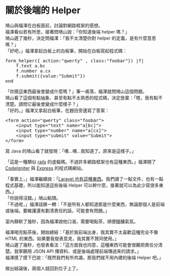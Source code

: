# 關於後端的 Helper

鳩山與福澤在白板面前，討論對網路框架的感想。<br />
福澤看似若有所思，接著問鳩山說：「你知道後端 helper 嗎？」<br />
鳩山遲了幾秒，決定問福澤：「我不太清楚你對 helper 的定義，是有什麼意思嗎？」<br />
「好吧，」福澤拿起白板上的白板筆，開始在白板寫起程式碼：

<pre>
form_helper({ action:"qwerty" , class:"foobar"}) |f|
    f.text a.bc
    f.number a.cx
    f.submit({value:"Submit"})
end
</pre>

「你猜這東西最後會變成什麼嗎？」筆一甫落，福澤就問鳩山這個問題。<br />
鳩山看了這個有點抽象、甚至有點不太熟悉的程式碼，決定放棄：「嗯，我有點不清楚。請問它最後會變成什麼樣子？」<br />
「好的。」福澤又拿起白板筆，在題目旁邊寫了答案：

<pre>
&lt;form action="qwerty" class="foobar"&gt;
    &lt;input type="text" name="a[bc]"&gt;
    &lt;input type="number" name="a[cx]"&gt;
    &lt;input type="submit" value="Submit"&gt;
&lt;/form&gt;
</pre>

寫 Java 的鳩山看了就發現：「噢...噢...我知道了。原來是這樣子。」

「這是一種類似 [rails](http://guides.rubyonrails.org/form_helpers.html) 的虛擬碼。不過許多網路框架也有這種東西。」福澤開了 [CodeIgniter](https://www.codeigniter.com/userguide3/helpers/form_helper.html) 與 [Express](https://developer.mozilla.org/en-US/docs/Learn/Server-side/Express_Nodejs/forms) 的程式碼網站。

「事實上，」福澤繼續說：「[Laravel 也有這種東西](https://laravel.com/docs/4.2/html)。我們讀了一點文件，也有一點程式基礎，所以能知道這些後端 Helper 可以幹什麼，接著就可以為此少寫很多東西。」<br />
「你說得沒錯。」鳩山點頭。<br />
「不過呢，」福澤話鋒一轉：「不是所有人都知道那是什麼東西，無論那個人是前端或後端。要維護還有劃清責任的話，可能會有問題。」

室內靜默了幾秒，因為福澤說他口渴，需要喝點茶，順便醞釀氣氛。

福澤喝完點茶後，開始總結：「基於我前端出身，我其實不太喜歡這種完全不像 HTML 的東西。如果要我發表意見，我其實不贊同使用。」<br />
鳩山遲了幾秒，也發表看法：「這方面我也同意，這種東西可能會很難把責任分清楚。我寧願用 JSON API 傳資料、或是後端處理前端傳過來的請求。」<br />
福澤摸了摸下巴說：「既然我們有所共識，那我們就不用內建的後端 Helper 吧。」

做出結論後，兩個人就回到位子上了。